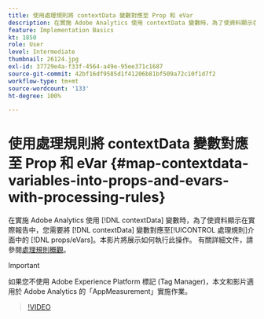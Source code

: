 ```yaml
---
title: 使用處理規則將 contextData 變數對應至 Prop 和 eVar
description: 在實施 Adobe Analytics 使用 contextData 變數時，為了使資料顯示在實際報告中，您需要將 contextData 變數對應至處理規則介面中的 props / eVars。本影片將展示如何執行此操作。
feature: Implementation Basics
kt: 1850
role: User
level: Intermediate
thumbnail: 26124.jpg
exl-id: 37729e4a-f33f-4564-a49e-95ee371c1687
source-git-commit: 42bf16df9585d1f41206b81bf509a72c10f1d7f2
workflow-type: tm+mt
source-wordcount: '133'
ht-degree: 100%

---
```


# 使用處理規則將 contextData 變數對應至 Prop 和 eVar {#map-contextdata-variables-into-props-and-evars-with-processing-rules}

在實施 Adobe Analytics 使用 [!DNL contextData] 變數時，為了使資料顯示在實際報告中，您需要將 [!DNL contextData] 變數對應至[!UICONTROL 處理規則]介面中的 [!DNL props/eVars]。本影片將展示如何執行此操作。 有關詳細文件，請參閱[處理規則概觀](https://experienceleague.adobe.com/docs/analytics/admin/admin-tools/manage-report-suites/edit-report-suite/report-suite-general/c-processing-rules/processing-rules.html?lang=zh-Hant)。

>[!IMPORTANT]
>
>如果您不使用 Adob&#x200B;&#x200B;e Experience Platform 標記 (Tag Manager)，本文和影片適用於 Adob&#x200B;&#x200B;e Analytics 的「AppMeasurement」實施作業。


>[!VIDEO](https://video.tv.adobe.com/v/26124/?quality=12&learn=on)

